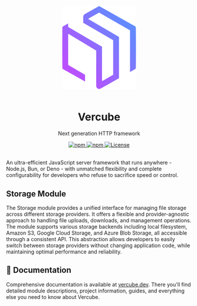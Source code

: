<div align="center">
  <a href="https://vercube.dev/"><img src="https://github.com/OskarLebuda/vue-lazy-hydration/raw/main/.github/assets/logo.png?raw=true" alt="Vite logo" width="200"></a>
  <br>
  <br>

  # Vercube
  
  Next generation HTTP framework
  
  <a href="https://www.npmjs.com/package/@vercube/storage">
    <img src="https://img.shields.io/npm/v/%40vercube%2Fstorage?style=for-the-badge&logo=npm&color=%23767eff" alt="npm"/>
  </a>
  <a href="https://www.npmjs.com/package/@vercube/storage">
    <img src="https://img.shields.io/npm/dm/%40vercube%2Fstorage?style=for-the-badge&logo=npm&color=%23767eff" alt="npm"/>
  </a>
  <a href="https://github.com/vercube/vercube/blob/main/LICENSE" target="_blank">
    <img src="https://img.shields.io/npm/l/%40vercube%2Fstorage?style=for-the-badge&color=%23767eff" alt="License"/>
  </a>
  <br/>
  <br/>
</div>

An ultra-efficient JavaScript server framework that runs anywhere - Node.js, Bun, or Deno - with unmatched flexibility and complete configurability for developers who refuse to sacrifice speed or control.

## <a name="module">Storage Module</a>
The Storage module provides a unified interface for managing file storage across different storage providers. It offers a flexible and provider-agnostic approach to handling file uploads, downloads, and management operations. The module supports various storage backends including local filesystem, Amazon S3, Google Cloud Storage, and Azure Blob Storage, all accessible through a consistent API. This abstraction allows developers to easily switch between storage providers without changing application code, while maintaining optimal performance and reliability.


## <a name="documentation">📖 Documentation</a>
Comprehensive documentation is available at [vercube.dev](https://vercube.dev). There you'll find detailed module descriptions, project information, guides, and everything else you need to know about Vercube.